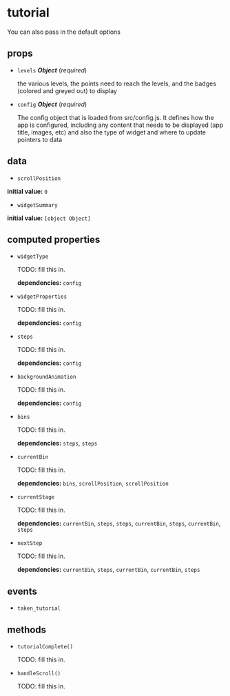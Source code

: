 # tutorial 

You can also pass in the default options 

## props 

- `levels` ***Object*** (*required*) 

  the various levels, the points need to reach the levels,
  and the badges (colored and greyed out) to display 

- `config` ***Object*** (*required*) 

  The config object that is loaded from src/config.js.
  It defines how the app is configured, including
  any content that needs to be displayed (app title, images, etc)
  and also the type of widget and where to update pointers to data 

## data 

- `scrollPosition` 

**initial value:** `0` 

- `widgetSummary` 

**initial value:** `[object Object]` 

## computed properties 

- `widgetType` 

  TODO: fill this in. 

   **dependencies:** `config` 

- `widgetProperties` 

  TODO: fill this in. 

   **dependencies:** `config` 

- `steps` 

  TODO: fill this in. 

   **dependencies:** `config` 

- `backgroundAnimation` 

  TODO: fill this in. 

   **dependencies:** `config` 

- `bins` 

  TODO: fill this in. 

   **dependencies:** `steps`, `steps` 

- `currentBin` 

  TODO: fill this in. 

   **dependencies:** `bins`, `scrollPosition`, `scrollPosition` 

- `currentStage` 

  TODO: fill this in. 

   **dependencies:** `currentBin`, `steps`, `steps`, `currentBin`, `steps`, `currentBin`, `steps` 

- `nextStep` 

  TODO: fill this in. 

   **dependencies:** `currentBin`, `steps`, `currentBin`, `currentBin`, `steps` 


## events 

- `taken_tutorial` 

## methods 

- `tutorialComplete()` 

  TODO: fill this in. 

- `handleScroll()` 

  TODO: fill this in. 

